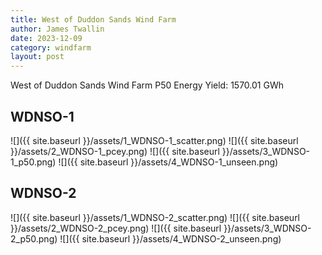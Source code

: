 ```yaml
---
title: West of Duddon Sands Wind Farm
author: James Twallin
date: 2023-12-09
category: windfarm
layout: post
---
```

West of Duddon Sands Wind Farm P50 Energy Yield: 1570.01 GWh

WDNSO-1
-------------
![]({{ site.baseurl }}/assets/1_WDNSO-1_scatter.png)
![]({{ site.baseurl }}/assets/2_WDNSO-1_pcey.png)
![]({{ site.baseurl }}/assets/3_WDNSO-1_p50.png)
![]({{ site.baseurl }}/assets/4_WDNSO-1_unseen.png)

WDNSO-2
-------------
![]({{ site.baseurl }}/assets/1_WDNSO-2_scatter.png)
![]({{ site.baseurl }}/assets/2_WDNSO-2_pcey.png)
![]({{ site.baseurl }}/assets/3_WDNSO-2_p50.png)
![]({{ site.baseurl }}/assets/4_WDNSO-2_unseen.png)

